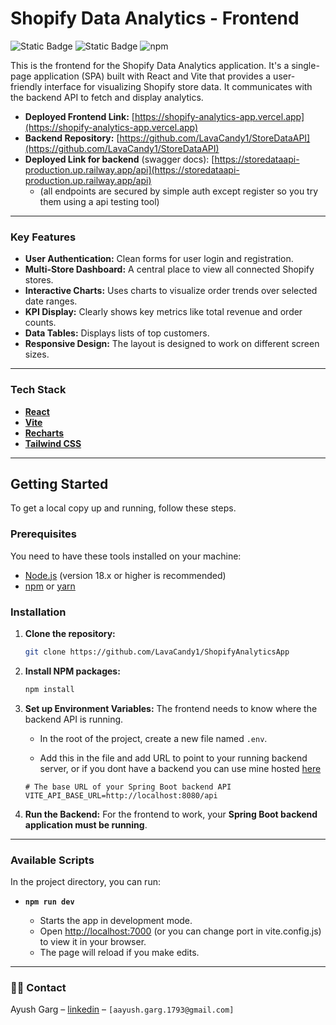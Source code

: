 # Shopify Data Analytics - Frontend

![Static Badge](https://img.shields.io/badge/React-blue?style=plastic&logo=react&logoColor=white&link=https%3A%2F%2Freact.dev%2F)
![Static Badge](https://img.shields.io/badge/Vite-purple?style=plastic&logo=vite&logoColor=white&labelColor=%23960F79&link=https%3A%2F%2Fvitejs.dev%2F)
![npm](https://img.shields.io/badge/Node-green?style=plastic&logo=node.js&logoColor=white&link=https%3A%2F%2Fnodejs.org%2Fen%2Fdownload)

This is the frontend for the Shopify Data Analytics application. It's a single-page application (SPA) built with React and Vite that provides a user-friendly interface for visualizing Shopify store data. It communicates with the backend API to fetch and display analytics.

- **Deployed Frontend Link:** [https://shopify-analytics-app.vercel.app](https://shopify-analytics-app.vercel.app)
- **Backend Repository:** [https://github.com/LavaCandy1/StoreDataAPI](https://github.com/LavaCandy1/StoreDataAPI)
- **Deployed Link for backend** (swagger docs): [https://storedataapi-production.up.railway.app/api](https://storedataapi-production.up.railway.app/api)
  - (all endpoints are secured by simple auth except register so you try them using a api testing tool)

---

### Key Features

- **User Authentication:** Clean forms for user login and registration.
- **Multi-Store Dashboard:** A central place to view all connected Shopify stores.
- **Interactive Charts:** Uses charts to visualize order trends over selected date ranges.
- **KPI Display:** Clearly shows key metrics like total revenue and order counts.
- **Data Tables:** Displays lists of top customers.
- **Responsive Design:** The layout is designed to work on different screen sizes.

---

### Tech Stack

- **[React](https://react.dev/)**
- **[Vite](https://vitejs.dev/)**
- **[Recharts](https://recharts.org/)**
- **[Tailwind CSS](https://tailwindcss.com/)**

---

## Getting Started

To get a local copy up and running, follow these steps.

### Prerequisites

You need to have these tools installed on your machine:

- [Node.js](https://nodejs.org/) (version 18.x or higher is recommended)
- [npm](https://www.npmjs.com/) or [yarn](https://yarnpkg.com/)

### Installation

1.  **Clone the repository:**

    ```sh
    git clone https://github.com/LavaCandy1/ShopifyAnalyticsApp
    ```

2.  **Install NPM packages:**

    ```sh
    npm install
    ```

3.  **Set up Environment Variables:**
    The frontend needs to know where the backend API is running.

    - In the root of the project, create a new file named `.env`.

    - Add this in the file and add URL to point to your running backend server, or if you dont have a backend you can use mine hosted [here](https://storedataapi-production.up.railway.app/api)

    ```env
    # The base URL of your Spring Boot backend API
    VITE_API_BASE_URL=http://localhost:8080/api
    ```

4.  **Run the Backend:**
    For the frontend to work, your **Spring Boot backend application must be running**.

---

### Available Scripts

In the project directory, you can run:

- **`npm run dev`**

  - Starts the app in development mode.
  - Open [http://localhost:7000](http://localhost:7000) (or you can change port in vite.config.js) to view it in your browser.
  - The page will reload if you make edits.

---

### 🧑‍💻 Contact

Ayush Garg – [linkedin](https://www.linkedin.com/in/ayushgarg-17lc) – `[aayush.garg.1793@gmail.com]`

